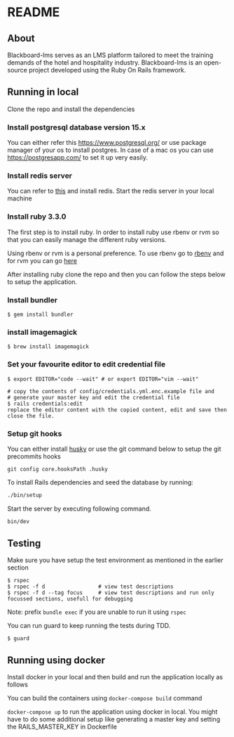 # README

## About

Blackboard-lms serves as an LMS platform tailored to meet the training demands of the hotel and hospitality industry. Blackboard-lms is an open-source project developed using the Ruby On Rails framework.

## Running in local

Clone the repo and install the dependencies

### Install postgresql database version 15.x

You can either refer this https://www.postgresql.org/ or use package manager of your os to install postgres. In case of a mac os you can use https://postgresapp.com/ to set it up very easily.

### Install redis server

You can refer to [this](https://redis.io/docs/latest/operate/oss_and_stack/install/install-redis/) and install redis. Start the redis server in your local machine

### Install ruby 3.3.0

The first step is to install ruby. In order to install ruby use rbenv or rvm so that you can easily manage the different ruby versions.

Using rbenv or rvm is a personal preference. To use rbenv go to [rbenv](https://github.com/rbenv/rbenv) and for rvm you can go [here](https://rvm.io/)

After installing ruby clone the repo and then you can follow the steps below to setup the application.

### Install bundler

```
$ gem install bundler
```

### install imagemagick

```
$ brew install imagemagick
```

### Set your favourite editor to edit credential file
```
$ export EDITOR="code --wait" # or export EDITOR="vim --wait"

# copy the contents of config/credentials.yml.enc.example file and
# generate your master key and edit the credential file
$ rails credentials:edit
replace the editor content with the copied content, edit and save then close the file.
```

### Setup git hooks
You can either install [husky](https://typicode.github.io/husky/get-started.html) or use the git command below to setup the git precommits hooks

```
git config core.hooksPath .husky
```

To install Rails dependencies and seed the database by running:

```bash
./bin/setup
```
Start the server by executing following command.

```bash
bin/dev
```

## Testing
Make sure you have setup the test environment as mentioned in the earlier section
```
$ rspec
$ rspec -f d                 # view test descriptions
$ rspec -f d --tag focus     # view test descriptions and run only focussed sections, usefull for debugging
```
Note: prefix `bundle exec` if you are unable to run it using `rspec`

You can run guard to keep running the tests during TDD.

```
$ guard
```

## Running using docker

Install docker in your local and then build and run the application locally as follows

You can build the containers using `docker-compose build` command

`docker-compose up` to run the application using docker in local.
You might have to do some additional setup like generating a master key and setting the RAILS_MASTER_KEY in Dockerfile
